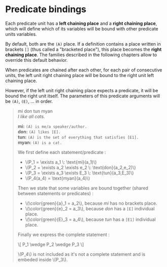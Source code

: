 # Predicate bindings

Each predicate unit has a **left chaining place** and a **right chaining
place**, which will define which of its variables will be bound with other
predicate units variables.

By default, both are the `(A)` place. If a definition contains a place written
in brackets `[]` (thus called a "bracketed place"), this place becomes the
**right chaining place**. The families described in the following chapters allow
to override this default behavior.

When predicates are chained after each other, for each pair of consecutive
units, the left unit right chaining place will be bound to the right unit left
chaining place.

However, if the left unit right chaining place expects a predicate, it will be
bound the right unit itself. The parameters of this predicate arguments will be
`(A)`, `(E)`, ... in order.

> mi don tun myan  
> *I like all cats.*
>
> **mi:** `(A) is me/a speaker/author.`  
> **don:** `(A) likes [E].`  
> **tun:** `(A) is the set of everything that satisfies [E1].`  
> **myan:** `(A) is a cat.`
>
> We first define each statement/predicate :
>
>
> - \\(P_1 = \exists a_1 \\: \text{mi}(a_1)\\)
> - \\(P_2 = \exists a_2 \exists e_2 \\: \text{don}(a_2,e_2)\\)
> - \\(P_3 = \exists a_3 \exists E_3 \\: \text{tun}(a_3,E_3)\\)
> - \\(P_4(a_4) = \text{myan}(a_4)\\)
>
> Then we state that some variables are bound together (shared between
> statements or predicates) :
>
> - \\(\\color{green}{a}_1 = a_2\\), because *mi* has no brackets place.
> - \\(\\color{green}{e}_2 = a_3\\), because *don* has a `[E]` individual place.
> - \\(\\color{green}{E}_3 = a_4\\), because *tun* has a `[E1]` individual
>   place.
>
> Finally we express the complete statement :
>
> \\[
> P_1 \wedge P_2 \wedge P_3
> \\]
>
> \\(P_4\\) is not included as it's not a complete statement and is embeded
> inside \\(P_3\\).
